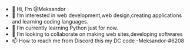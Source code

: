 - 👋 Hi, I’m @Meksandor
- 👀 I’m interested in web development,web design,creating applications and learning coding languages.
- 🌱 I’m currently learning Python just for now.
- 💞️ I’m looking to collaborate on making web sites,developing softwares
- 📫 How to reach me from Discord this my DC code -Meksandor-#6208

<!---
Meksandor/Meksandor is a ✨ special ✨ repository because its `README.md` (this file) appears on your GitHub profile.
You can click the Preview link to take a look at your changes.
--->
